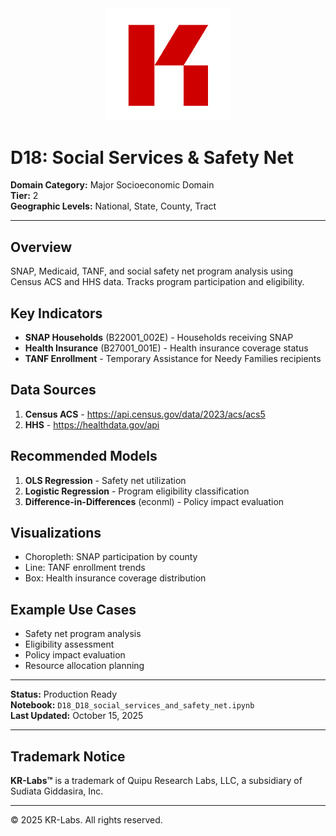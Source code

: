 <div align="center">
  <img src="../../../assets/images/KRLabs_WebLogo.png" alt="KR-Labs" width="200">
</div>

# D18: Social Services & Safety Net

**Domain Category:** Major Socioeconomic Domain  
**Tier:** 2  
**Geographic Levels:** National, State, County, Tract

---

## Overview

SNAP, Medicaid, TANF, and social safety net program analysis using Census ACS and HHS data. Tracks program participation and eligibility.

## Key Indicators

- **SNAP Households** (B22001_002E) - Households receiving SNAP
- **Health Insurance** (B27001_001E) - Health insurance coverage status
- **TANF Enrollment** - Temporary Assistance for Needy Families recipients

## Data Sources

1. **Census ACS** - https://api.census.gov/data/2023/acs/acs5
2. **HHS** - https://healthdata.gov/api

## Recommended Models

1. **OLS Regression** - Safety net utilization
2. **Logistic Regression** - Program eligibility classification
3. **Difference-in-Differences** (econml) - Policy impact evaluation

## Visualizations

- Choropleth: SNAP participation by county
- Line: TANF enrollment trends
- Box: Health insurance coverage distribution

## Example Use Cases

- Safety net program analysis
- Eligibility assessment
- Policy impact evaluation
- Resource allocation planning

---

**Status:** Production Ready  
**Notebook:** `D18_D18_social_services_and_safety_net.ipynb`  
**Last Updated:** October 15, 2025

---

## Trademark Notice

**KR-Labs™** is a trademark of Quipu Research Labs, LLC, a subsidiary of Sudiata Giddasira, Inc.

---

© 2025 KR-Labs. All rights reserved.
